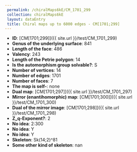 ```yaml
--- 
 permalink: /chiralMaps6kE/CM_1701_299 
 collection: chiralMaps6kE
 layout: dataEntry
 title: Chiral maps up to 6000 edges - CM[1701;299]
---
```


- **ID**: [CM[1701;299]]({{ site.url }}/test/CM_1701_299)
- **Genus of the underlying surface**: 841
- **Length of the face**: 486
- **Valency**: 243
- **Length of the Petrie polygon**: 14
- **Is the automorphism group solvable?**: S
- **Number of vertices**: 14
- **Number of edges**: 1701
- **Number of faces**: 7
- **The map is self-**: none
- **Dual map**: [CM[1701;297]]({{ site.url }}/test/CM_1701_297)
- **Mirror (enantihomorphic) map**: [CM[1701;300]]({{ site.url }}/test/CM_1701_300)
- **Dual of the mirror image**: [CM[1701;298]]({{ site.url }}/test/CM_1701_298)
- **Z_q-Exponent?**: 2
- **No idea**:  2:300
- **No idea**: Y
- **No idea**: Y
- **Skeleton**: Sk(14;2)^81
- **Some other kind of skeleton**: nan
